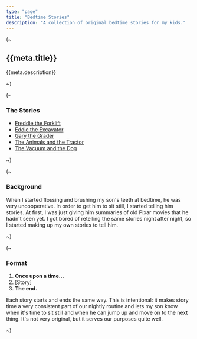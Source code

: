 ```yaml
---
type: "page"
title: "Bedtime Stories"
description: "A collection of original bedtime stories for my kids."
---
```


(~

## {{meta.title}}

{{meta.description}}

~)

(~

### The Stories

- [Freddie the Forklift](/bedtime-stories/freddie)
- [Eddie the Excavator](/bedtime-stories/eddie)
- [Gary the Grader](/bedtime-stories/gary)
- [The Animals and the Tractor](/bedtime-stories/tractor)
- [The Vacuum and the Dog](/bedtime-stories/vacuum)

~)

(~

### Background

When I started flossing and brushing my son's teeth at bedtime, he was very uncooperative. In order to get him to sit still, I started telling him stories. At first, I was just giving him summaries of old Pixar movies that he hadn't seen yet. I got bored of retelling the same stories night after night, so I started making up my own stories to tell him.

~)

(~

### Format

1. **Once upon a time...**
2. [Story]
3. **The end.**

Each story starts and ends the same way. This is intentional: it makes story time a very consistent part of our nightly routine and lets my son know when it's time to sit still and when he can jump up and move on to the next thing. It's not very original, but it serves our purposes quite well.

~)
